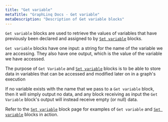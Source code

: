 ```yaml
---
title: "Get variable"
metaTitle: "GraphLinq Docs - Get variable"
metaDescription: "Description of Get variable blocks"
---
```

`Get variable` blocks are used to retrieve the values of variables that have previously been declared and assigned to by <a href="/blockTypes/1-baseVariable/9-setVariable"> `Set variable`</a> blocks.<p/>
`Get variable` blocks have one input: a string for the name of the variable we are accessing. They also have one output, which is the value of the variable we have accessed.<p/>
The purpose of `Get Variable` and <a href="/blockTypes/1-baseVariable/9-setVariable"> `Set variable`</a> blocks is to be able to store data in variables that can be accessed and modified later on in a graph's execution<p/>
If no variable exists with the name that we pass to a `Get variable` block, then it will simply output no data, and any block receiving as input the `Get Variable` block's output will instead receive empty (or null) data. <p/>
Refer to the <a href="/blockTypes/1-baseVariable/9-setVariable"> `Set variable`</a> block page for examples of `Get variable` and <a href="/blockTypes/1-baseVariable/9-setVariable"> `Set variable`</a> blocks in action.

